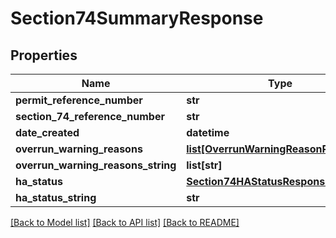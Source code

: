 # Section74SummaryResponse

## Properties
Name | Type | Description | Notes
------------ | ------------- | ------------- | -------------
**permit_reference_number** | **str** |  | 
**section_74_reference_number** | **str** |  | 
**date_created** | **datetime** |  | 
**overrun_warning_reasons** | [**list[OverrunWarningReasonResponse]**](OverrunWarningReasonResponse.md) |  | 
**overrun_warning_reasons_string** | **list[str]** |  | 
**ha_status** | [**Section74HAStatusResponse**](Section74HAStatusResponse.md) |  | 
**ha_status_string** | **str** |  | 

[[Back to Model list]](../README.md#documentation-for-models) [[Back to API list]](../README.md#documentation-for-api-endpoints) [[Back to README]](../README.md)

